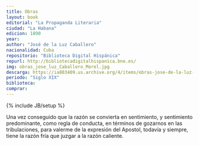 ```yaml
---
title: Obras
layout: book
editorial: "La Propaganda Literaria"
ciudad: "La Habana"
edicion: 1890
year: 
author: "José de la Luz Caballero"
nacionalidad: Cuba
repositorio: "Biblioteca Digital Hispánica"
repurl: http://bibliotecadigitalhispanica.bne.es/
img: obras_jose_luz_Caballero_Morel.jpg
descarga: https://ia803409.us.archive.org/4/items/obras-jose-de-la-luz-y-caballero/Obras%20-%20Jos%C3%A9%20de%20la%20Luz%20y%20Caballero.pdf
periodo: "Siglo XIX"
biblioteca: 
comprar: 
---
```

{% include JB/setup %}


Una vez conseguido que la razón se convierta en sentimiento, y sentimiento predominante, como regla de conducta, en términos de gozarnos en las tribulaciones, para valerme de la expresión del Apostol, todavía y siempre, tiene la razón fría que juzgar a la razón caliente.
